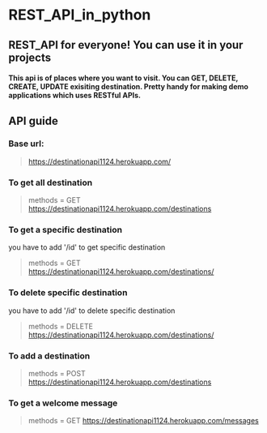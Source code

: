 # REST_API_in_python

## REST_API for everyone! You can use it in your projects
#### This api is of places where you want to visit. You can GET, DELETE, CREATE, UPDATE exisiting destination. Pretty handy for making demo applications which uses RESTful APIs.




## API guide

### Base url:
>https://destinationapi1124.herokuapp.com/


### To get all destination
>methods = GET
>https://destinationapi1124.herokuapp.com/destinations 


### To get a specific destination
you have to add '/id' to get specific destination
>methods = GET
>https://destinationapi1124.herokuapp.com/destinations/<id>
  

### To delete specific destination
you have to add '/id' to delete specific destination
>methods = DELETE
>https://destinationapi1124.herokuapp.com/destinations/<id>
  

 ### To add a destination
 >methods = POST
 >https://destinationapi1124.herokuapp.com/destinations
  
  
 ### To get a welcome message
 >methods = GET
 >https://destinationapi1124.herokuapp.com/messages
 
